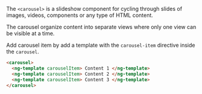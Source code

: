 The `<carousel>` is a slideshow component for cycling through slides of images, videos, components or any type of HTML content.

The carousel organize content into separate views where only one view can be visible at a time.

<!-- example(ExampleTitleComponent) -->

Add carousel item by add a template with the `carousel-item` directive inside the `carousel`.

```html
<carousel>
  <ng-template carouselItem> Content 1 </ng-template>
  <ng-template carouselItem> Content 2 </ng-template>
  <ng-template carouselItem> Content 3 </ng-template>
</carousel>
```
